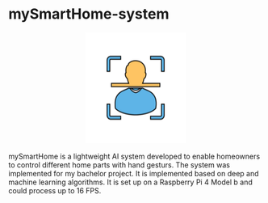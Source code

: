 # mySmartHome-system
<p align="center"><img src="https://github.com/KerolosMelad/Smart-home-system/blob/main/logo.png" width="200" height="220"></p>
mySmartHome is a lightweight AI system developed to enable homeowners to control different home parts with hand gesturs.
The system was implemented for my bachelor project. It is implemented based on deep and machine learning algorithms.
It is set up on a Raspberry Pi 4 Model b and could process up to 16 FPS.

